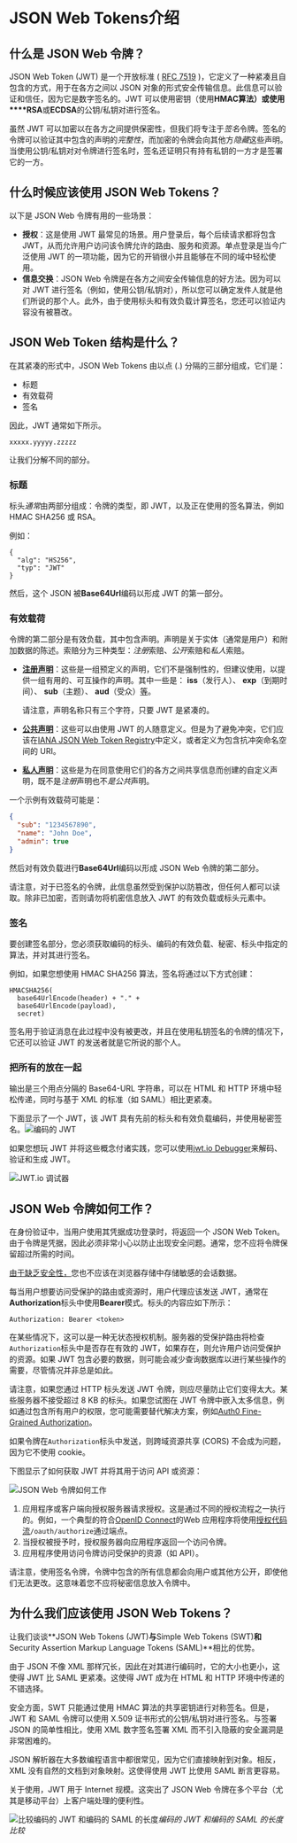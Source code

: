 # JSON Web Tokens介绍

## 什么是 JSON Web 令牌？

JSON Web Token (JWT) 是一个开放标准 ( [RFC 7519](https://tools.ietf.org/html/rfc7519) )，它定义了一种紧凑且自包含的方式，用于在各方之间以 JSON 对象的形式安全传输信息。此信息可以验证和信任，因为它是数字签名的。JWT 可以使用密钥（使用**HMAC算法）或使用****RSA**或**ECDSA**的公钥/私钥对进行签名。

虽然 JWT 可以加密以在各方之间提供保密性，但我们将专注于*签名*令牌。签名的令牌可以验证其中包含的声明的*完整性*，而加密的令牌会向其他方*隐藏*这些声明。当使用公钥/私钥对对令牌进行签名时，签名还证明只有持有私钥的一方才是签署它的一方。

## 什么时候应该使用 JSON Web Tokens？

以下是 JSON Web 令牌有用的一些场景：

- **授权**：这是使用 JWT 最常见的场景。用户登录后，每个后续请求都将包含 JWT，从而允许用户访问该令牌允许的路由、服务和资源。单点登录是当今广泛使用 JWT 的一项功能，因为它的开销很小并且能够在不同的域中轻松使用。
- **信息交换**：JSON Web 令牌是在各方之间安全传输信息的好方法。因为可以对 JWT 进行签名（例如，使用公钥/私钥对），所以您可以确定发件人就是他们所说的那个人。此外，由于使用标头和有效负载计算签名，您还可以验证内容没有被篡改。

## JSON Web Token 结构是什么？

在其紧凑的形式中，JSON Web Tokens 由以点 (.) 分隔的三部分组成，它们是：

- 标题
- 有效载荷
- 签名

因此，JWT 通常如下所示。

```
xxxxx.yyyyy.zzzzz
```

让我们分解不同的部分。

### 标题

标头*通常*由两部分组成：令牌的类型，即 JWT，以及正在使用的签名算法，例如 HMAC SHA256 或 RSA。

例如：

```
{
  "alg": "HS256",
  "typ": "JWT"
}
```

然后，这个 JSON 被**Base64Url**编码以形成 JWT 的第一部分。

### 有效载荷

令牌的第二部分是有效负载，其中包含声明。声明是关于实体（通常是用户）和附加数据的陈述。索赔分为三种类型：*注册*索赔、*公开*索赔和*私人*索赔。

- [**注册声明**](https://tools.ietf.org/html/rfc7519#section-4.1)：这些是一组预定义的声明，它们不是强制性的，但建议使用，以提供一组有用的、可互操作的声明。其中一些是： **iss**（发行人）、 **exp**（到期时间）、 **sub**（主题）、 **aud**（受众）[等](https://tools.ietf.org/html/rfc7519#section-4.1)。

  请注意，声明名称只有三个字符，只要 JWT 是紧凑的。

- [**公共声明**](https://tools.ietf.org/html/rfc7519#section-4.2)：这些可以由使用 JWT 的人随意定义。但是为了避免冲突，它们应该在[IANA JSON Web Token Registry](https://www.iana.org/assignments/jwt/jwt.xhtml)中定义，或者定义为包含抗冲突命名空间的 URI。

- [**私人声明**](https://tools.ietf.org/html/rfc7519#section-4.3)：这些是为在同意使用它们的各方之间共享信息而创建的自定义声明，既不是*注册*声明也不*是公共*声明。

一个示例有效载荷可能是：

```json
{
  "sub": "1234567890",
  "name": "John Doe",
  "admin": true
}
```

然后对有效负载进行**Base64Url**编码以形成 JSON Web 令牌的第二部分。

请注意，对于已签名的令牌，此信息虽然受到保护以防篡改，但任何人都可以读取。除非已加密，否则请勿将机密信息放入 JWT 的有效负载或标头元素中。

### 签名

要创建签名部分，您必须获取编码的标头、编码的有效负载、秘密、标头中指定的算法，并对其进行签名。

例如，如果您想使用 HMAC SHA256 算法，签名将通过以下方式创建：

```
HMACSHA256(
  base64UrlEncode(header) + "." +
  base64UrlEncode(payload),
  secret)
```

签名用于验证消息在此过程中没有被更改，并且在使用私钥签名的令牌的情况下，它还可以验证 JWT 的发送者就是它所说的那个人。

### 把所有的放在一起

输出是三个用点分隔的 Base64-URL 字符串，可以在 HTML 和 HTTP 环境中轻松传递，同时与基于 XML 的标准（如 SAML）相比更紧凑。

下面显示了一个 JWT，该 JWT 具有先前的标头和有效负载编码，并使用秘密签名。![编码的 JWT](https://cdn.auth0.com/content/jwt/encoded-jwt3.png)

如果您想玩 JWT 并将这些概念付诸实践，您可以使用[jwt.io Debugger](https://jwt.io/#debugger-io)来解码、验证和生成 JWT。

![JWT.io 调试器](https://cdn.auth0.com/blog/legacy-app-auth/legacy-app-auth-5.png)

## JSON Web 令牌如何工作？

在身份验证中，当用户使用其凭据成功登录时，将返回一个 JSON Web Token。由于令牌是凭据，因此必须非常小心以防止出现安全问题。通常，您不应将令牌保留超过所需的时间。

[由于缺乏安全性，](https://cheatsheetseries.owasp.org/cheatsheets/HTML5_Security_Cheat_Sheet.html#local-storage)您也不应该在浏览器存储中存储敏感的会话数据。

每当用户想要访问受保护的路由或资源时，用户代理应该发送 JWT，通常在**Authorization**标头中使用**Bearer**模式。标头的内容应如下所示：

```
Authorization: Bearer <token>
```

在某些情况下，这可以是一种无状态授权机制。服务器的受保护路由将检查`Authorization`标头中是否存在有效的 JWT，如果存在，则允许用户访问受保护的资源。如果 JWT 包含必要的数据，则可能会减少查询数据库以进行某些操作的需要，尽管情况并非总是如此。

请注意，如果您通过 HTTP 标头发送 JWT 令牌，则应尽量防止它们变得太大。某些服务器不接受超过 8 KB 的标头。如果您试图在 JWT 令牌中嵌入太多信息，例如通过包含所有用户的权限，您可能需要替代解决方案，例如[Auth0 Fine-Grained Authorization](https://fga.dev/)。

如果令牌在`Authorization`标头中发送，则跨域资源共享 (CORS) 不会成为问题，因为它不使用 cookie。

下图显示了如何获取 JWT 并将其用于访问 API 或资源：

![JSON Web 令牌如何工作](https://cdn2.auth0.com/docs/media/articles/api-auth/client-credentials-grant.png)

1. 应用程序或客户端向授权服务器请求授权。这是通过不同的授权流程之一执行的。例如，一个典型的符合[OpenID Connect](http://openid.net/connect/)的Web 应用程序将使用[授权代码流](http://openid.net/specs/openid-connect-core-1_0.html#CodeFlowAuth)`/oauth/authorize`通过端点。
2. 当授权被授予时，授权服务器向应用程序返回一个访问令牌。
3. 应用程序使用访问令牌访问受保护的资源（如 API）。

请注意，使用签名令牌，令牌中包含的所有信息都会向用户或其他方公开，即使他们无法更改。这意味着您不应将秘密信息放入令牌中。

## 为什么我们应该使用 JSON Web Tokens？

让我们谈谈**JSON Web Tokens (JWT)**与**Simple Web Tokens (SWT)**和**Security Assertion Markup Language Tokens (SAML)**相比的优势。

由于 JSON 不像 XML 那样冗长，因此在对其进行编码时，它的大小也更小，这使得 JWT 比 SAML 更紧凑。这使得 JWT 成为在 HTML 和 HTTP 环境中传递的不错选择。

安全方面，SWT 只能通过使用 HMAC 算法的共享密钥进行对称签名。但是，JWT 和 SAML 令牌可以使用 X.509 证书形式的公钥/私钥对进行签名。与签署 JSON 的简单性相比，使用 XML 数字签名签署 XML 而不引入隐蔽的安全漏洞是非常困难的。

JSON 解析器在大多数编程语言中都很常见，因为它们直接映射到对象。相反，XML 没有自然的文档到对象映射。这使得使用 JWT 比使用 SAML 断言更容易。

关于使用，JWT 用于 Internet 规模。这突出了 JSON Web 令牌在多个平台（尤其是移动平台）上客户端处理的便利性。

![比较编码的 JWT 和编码的 SAML 的长度](https://cdn.auth0.com/content/jwt/comparing-jwt-vs-saml2.png)*编码的 JWT 和编码的 SAML 的长度比较*